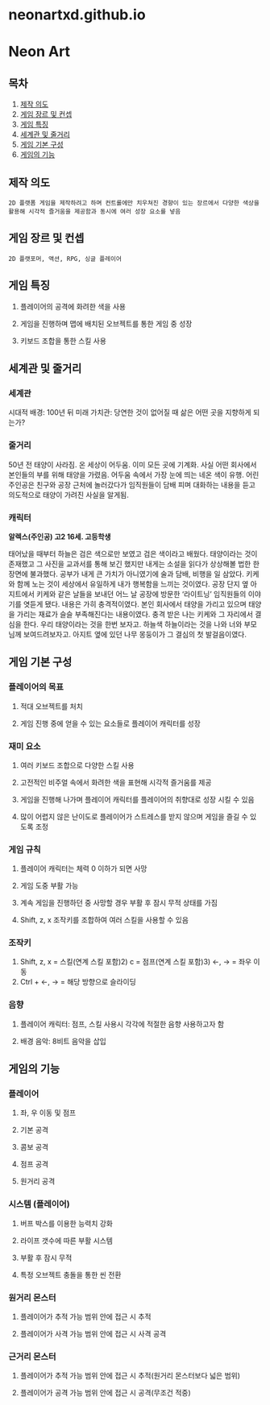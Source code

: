 # neonartxd.github.io
# Neon Art

## 목차

1. [ 제작 의도](#제작-의도)
2. [ 게임 장르 및 컨셉](#게임-장르-및-컨셉)
3. [ 게임 특징](#게임-특징)
4. [세계관 및 줄거리](#세계관-및-줄거리)
5. [게임 기본 구성](#게임-기본-구성)
6. [게임의 기능](#게임의-가능)

## 제작 의도

    2D 플랫폼 게임을 제작하려고 하며 컨트롤에만 치우쳐진 경향이 있는 장르에서 다양한 색상을 활용해 시각적 즐거움을 제공함과 동시에 여러 성장 요소를 넣음
   
## 게임 장르 및 컨셉

    2D 플랫포머, 액션, RPG, 싱글 플레이어 

## 게임 특징

1) 플레이어의 공격에 화려한 색을 사용

2) 게임을 진행하며 맵에 배치된 오브젝트를 통한 게임 중 성장

3) 키보드 조합을 통한 스킬 사용

## 세계관 및 줄거리

### 세계관

시대적 배경: 100년 뒤 미래
가치관: 당연한 것이 없어질 때 삶은 어떤 곳을 지향하게 되는가?

### 줄거리 

50년 전 태양이 사라짐. 온 세상이 어두움. 이미 모든 곳에 기계화. 사실 어떤 회사에서 본인들의 부를 위해 태양을 가렸음.
어두움 속에서 가장 눈에 띄는 네온 색이 유행. 어린 주인공은 친구와 공장 근처에 놀러갔다가 임직원들이 담배 피며 대화하는 내용을 듣고 의도적으로 태양이 가려진 사실을 알게됨.

### 캐릭터

**알렉스(주인공) 고2 16세. 고등학생**

태어났을 때부터 하늘은 검은 색으로만 보였고 검은 색이라고 배웠다. 태양이라는 것이 존재했고 그 사진을 교과서를 통해 보긴 했지만 내게는 소설을 읽다가 상상해볼 법한 한 장면에 불과했다. 공부가 내게 큰 가치가 아니였기에 술과 담배, 비행을 일 삼았다. 키케와 함께 노는 것이 세상에서 유일하게 내가 행복함을 느끼는 것이였다. 공장 단지 옆 아지트에서 키케와 같은 날들을 보내던 어느 날 공장에 방문한 ‘라이트닝’ 임직원들의 이야기를 엿듣게 됐다. 내용은 가히 충격적이였다. 본인 회사에서 태양을 가리고 있으며 태양을 가리는 재료가 슬슬 부족해진다는 내용이였다. 충격 받은 나는 키케와 그 자리에서 결심을 한다. 우리 태양이라는 것을 한번 보자고. 하늘색 하늘이라는 것을 나와 너와 부모님께 보여드려보자고. 아지트 옆에 있던 나무 몽둥이가 그 결심의 첫 발걸음이였다.

## 게임 기본 구성

### 플레이어의 목표

1) 적대 오브젝트를 처치

2) 게임 진행 중에 얻을 수 있는 요소들로 플레이어 캐릭터를 성장

### 재미 요소

1) 여러 키보드 조합으로 다양한 스킬 사용

2) 고전적인 비주얼 속에서 화려한 색을 표현해 시각적 즐거움를 제공

3) 게임을 진행해 나가며 플레이어 캐릭터를 플레이어의 취향대로 성장 시킬 수 있음

4) 많이 어렵지 않은 난이도로 플레이어가 스트레스를 받지 않으며 게임을 즐길 수 있도록 조정

### 게임 규칙

1) 플레이어 캐릭터는 체력 0 이하가 되면 사망

2) 게임 도중 부활 가능

3) 계속 게임을 진행하던 중 사망할 경우 부활 후 잠시 무적 상태를 가짐

4) Shift, z, x 조작키를 조합하여 여러 스킬을 사용할 수 있음

### 조작키

1) Shift, z, x = 스킬(연계 스킬 포함)2) c = 점프(연계 스킬 포함)3) ←, → = 좌우 이동
4) Ctrl + ←, → = 해당 방향으로 슬라이딩


### 음향

1) 플레이어 캐릭터: 점프, 스킬 사용시 각각에 적절한 음향 사용하고자 함

2) 배경 음악: 8비트 음악을 삽입


## 게임의 기능

### 플레이어

1) 좌, 우 이동 및 점프

2) 기본 공격

3) 콤보 공격

4) 점프 공격

5) 원거리 공격

### 시스템 (플레이어)

1) 버프 박스를 이용한 능력치 강화

2) 라이프 갯수에 따른 부활 시스템

3) 부활 후 잠시 무적

4) 특정 오브젝트 충돌을 통한 씬 전환

### 원거리 몬스터

1) 플레이어가 추적 가능 범위 안에 접근 시 추적

2) 플레이어가 사격 가능 범위 안에 접근 시 사격 공격

### 근거리 몬스터

1) 플레이어가 추적 가능 범위 안에 접근 시 추적(원거리 몬스터보다 넓은 범위)

2) 플레이어가 공격 가능 범위 안에 접근 시 공격(무조건 적중)


